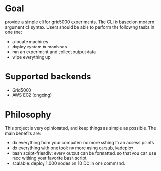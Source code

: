 # Goal

provide a simple cli for grid5000 experiments. The CLi is based on modern argument cli syntax.
Users should be able to perform the following tasks in one line:

- allocate machines
- deploy system to machines
- run an experiment and collect output data
- wipe everything up

# Supported backends

- Grid5000
- AWS EC2 (ongoing)


# Philosophy 

This project is very opinionated, and keep things as simple as possible. The main benefits are:

- do everything from your computer: no more sshing to an access points 
- do everything with one tool: no more using oarsub, kadeploy
- bash script-friendly: every output can be formatted, so that you can use mcc withing your favorite bash script
- scalable: deploy 1.000 nodes on 10 DC in one command.


